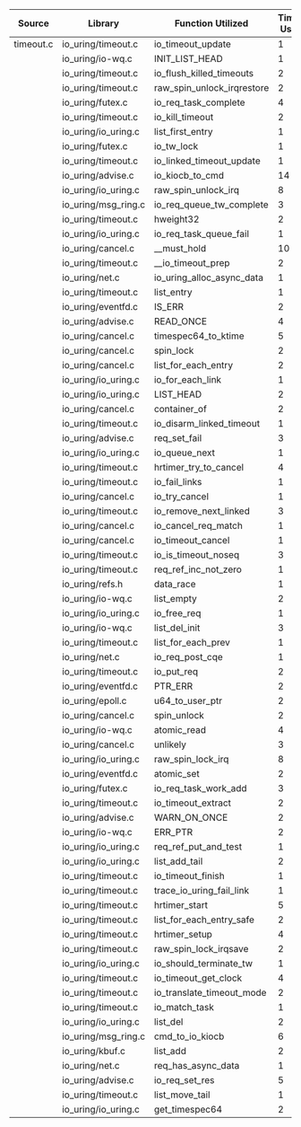 | Source | Library | Function Utilized | Times Used |
|--------|---------|-------------------|------------|
| timeout.c | io_uring/timeout.c | io_timeout_update | 1 |
| | io_uring/io-wq.c | INIT_LIST_HEAD | 1 |
| | io_uring/timeout.c | io_flush_killed_timeouts | 2 |
| | io_uring/timeout.c | raw_spin_unlock_irqrestore | 2 |
| | io_uring/futex.c | io_req_task_complete | 4 |
| | io_uring/timeout.c | io_kill_timeout | 2 |
| | io_uring/io_uring.c | list_first_entry | 1 |
| | io_uring/futex.c | io_tw_lock | 1 |
| | io_uring/timeout.c | io_linked_timeout_update | 1 |
| | io_uring/advise.c | io_kiocb_to_cmd | 14 |
| | io_uring/io_uring.c | raw_spin_unlock_irq | 8 |
| | io_uring/msg_ring.c | io_req_queue_tw_complete | 3 |
| | io_uring/timeout.c | hweight32 | 2 |
| | io_uring/io_uring.c | io_req_task_queue_fail | 1 |
| | io_uring/cancel.c | __must_hold | 10 |
| | io_uring/timeout.c | __io_timeout_prep | 2 |
| | io_uring/net.c | io_uring_alloc_async_data | 1 |
| | io_uring/timeout.c | list_entry | 1 |
| | io_uring/eventfd.c | IS_ERR | 2 |
| | io_uring/advise.c | READ_ONCE | 4 |
| | io_uring/cancel.c | timespec64_to_ktime | 5 |
| | io_uring/cancel.c | spin_lock | 2 |
| | io_uring/cancel.c | list_for_each_entry | 2 |
| | io_uring/io_uring.c | io_for_each_link | 1 |
| | io_uring/io_uring.c | LIST_HEAD | 2 |
| | io_uring/cancel.c | container_of | 2 |
| | io_uring/timeout.c | io_disarm_linked_timeout | 1 |
| | io_uring/advise.c | req_set_fail | 3 |
| | io_uring/io_uring.c | io_queue_next | 1 |
| | io_uring/timeout.c | hrtimer_try_to_cancel | 4 |
| | io_uring/timeout.c | io_fail_links | 1 |
| | io_uring/cancel.c | io_try_cancel | 1 |
| | io_uring/timeout.c | io_remove_next_linked | 3 |
| | io_uring/cancel.c | io_cancel_req_match | 1 |
| | io_uring/cancel.c | io_timeout_cancel | 1 |
| | io_uring/timeout.c | io_is_timeout_noseq | 3 |
| | io_uring/timeout.c | req_ref_inc_not_zero | 1 |
| | io_uring/refs.h | data_race | 1 |
| | io_uring/io-wq.c | list_empty | 2 |
| | io_uring/io_uring.c | io_free_req | 1 |
| | io_uring/io-wq.c | list_del_init | 3 |
| | io_uring/timeout.c | list_for_each_prev | 1 |
| | io_uring/net.c | io_req_post_cqe | 1 |
| | io_uring/timeout.c | io_put_req | 2 |
| | io_uring/eventfd.c | PTR_ERR | 2 |
| | io_uring/epoll.c | u64_to_user_ptr | 2 |
| | io_uring/cancel.c | spin_unlock | 2 |
| | io_uring/io-wq.c | atomic_read | 4 |
| | io_uring/cancel.c | unlikely | 3 |
| | io_uring/io_uring.c | raw_spin_lock_irq | 8 |
| | io_uring/eventfd.c | atomic_set | 2 |
| | io_uring/futex.c | io_req_task_work_add | 3 |
| | io_uring/timeout.c | io_timeout_extract | 2 |
| | io_uring/advise.c | WARN_ON_ONCE | 2 |
| | io_uring/io-wq.c | ERR_PTR | 2 |
| | io_uring/io_uring.c | req_ref_put_and_test | 1 |
| | io_uring/io_uring.c | list_add_tail | 2 |
| | io_uring/timeout.c | io_timeout_finish | 1 |
| | io_uring/timeout.c | trace_io_uring_fail_link | 1 |
| | io_uring/timeout.c | hrtimer_start | 5 |
| | io_uring/timeout.c | list_for_each_entry_safe | 2 |
| | io_uring/timeout.c | hrtimer_setup | 4 |
| | io_uring/timeout.c | raw_spin_lock_irqsave | 2 |
| | io_uring/io_uring.c | io_should_terminate_tw | 1 |
| | io_uring/timeout.c | io_timeout_get_clock | 4 |
| | io_uring/timeout.c | io_translate_timeout_mode | 2 |
| | io_uring/timeout.c | io_match_task | 1 |
| | io_uring/io_uring.c | list_del | 2 |
| | io_uring/msg_ring.c | cmd_to_io_kiocb | 6 |
| | io_uring/kbuf.c | list_add | 2 |
| | io_uring/net.c | req_has_async_data | 1 |
| | io_uring/advise.c | io_req_set_res | 5 |
| | io_uring/timeout.c | list_move_tail | 1 |
| | io_uring/io_uring.c | get_timespec64 | 2 |
